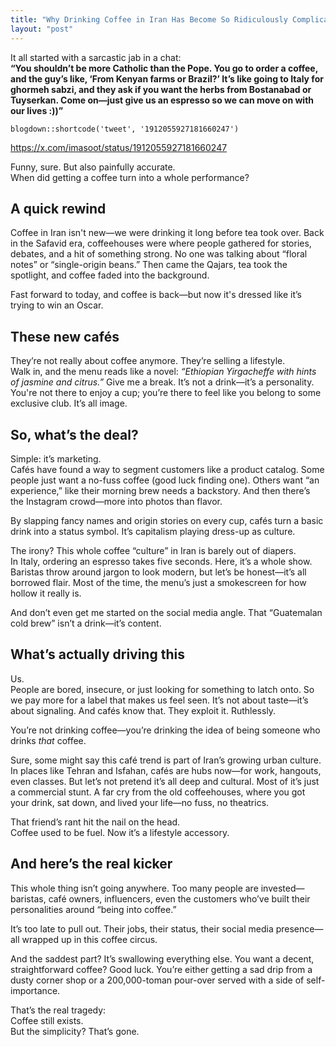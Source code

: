 ```yaml
---
title: "Why Drinking Coffee in Iran Has Become So Ridiculously Complicated"
layout: "post"
---
```


It all started with a sarcastic jab in a chat:  
**“You shouldn’t be more Catholic than the Pope. You go to order a coffee, and the guy’s like, ‘From Kenyan farms or Brazil?’ It’s like going to Italy for ghormeh sabzi, and they ask if you want the herbs from Bostanabad or Tuyserkan. Come on—just give us an espresso so we can move on with our lives :))”**  

```{r echo=FALSE}
blogdown::shortcode('tweet', '1912055927181660247')
```

https://x.com/imasoot/status/1912055927181660247

Funny, sure. But also painfully accurate.  
When did getting a coffee turn into a whole performance?

## A quick rewind

Coffee in Iran isn't new—we were drinking it long before tea took over. Back in the Safavid era, coffeehouses were where people gathered for stories, debates, and a hit of something strong. No one was talking about “floral notes” or “single-origin beans.” Then came the Qajars, tea took the spotlight, and coffee faded into the background.

Fast forward to today, and coffee is back—but now it's dressed like it’s trying to win an Oscar.

## These new cafés
They’re not really about coffee anymore. They’re selling a lifestyle.  
Walk in, and the menu reads like a novel: *“Ethiopian Yirgacheffe with hints of jasmine and citrus.”* Give me a break. It’s not a drink—it’s a personality. You're not there to enjoy a cup; you’re there to feel like you belong to some exclusive club. It’s all image.

## So, what’s the deal?
Simple: it’s marketing.  
Cafés have found a way to segment customers like a product catalog. Some people just want a no-fuss coffee (good luck finding one). Others want “an experience,” like their morning brew needs a backstory. And then there’s the Instagram crowd—more into photos than flavor.

By slapping fancy names and origin stories on every cup, cafés turn a basic drink into a status symbol. It’s capitalism playing dress-up as culture.

The irony? This whole coffee “culture” in Iran is barely out of diapers.  
In Italy, ordering an espresso takes five seconds. Here, it’s a whole show. Baristas throw around jargon to look modern, but let’s be honest—it’s all borrowed flair. Most of the time, the menu’s just a smokescreen for how hollow it really is.

And don’t even get me started on the social media angle. That “Guatemalan cold brew” isn’t a drink—it’s content.

## What’s actually driving this
Us.  
People are bored, insecure, or just looking for something to latch onto. So we pay more for a label that makes us feel seen. It’s not about taste—it’s about signaling. And cafés know that. They exploit it. Ruthlessly.

You’re not drinking coffee—you’re drinking the idea of being someone who drinks *that* coffee.

Sure, some might say this café trend is part of Iran’s growing urban culture. In places like Tehran and Isfahan, cafés are hubs now—for work, hangouts, even classes. But let’s not pretend it’s all deep and cultural. Most of it’s just a commercial stunt. A far cry from the old coffeehouses, where you got your drink, sat down, and lived your life—no fuss, no theatrics.

That friend’s rant hit the nail on the head.  
Coffee used to be fuel. Now it’s a lifestyle accessory.

## And here’s the real kicker

This whole thing isn’t going anywhere. Too many people are invested—baristas, café owners, influencers, even the customers who’ve built their personalities around “being into coffee.”

It’s too late to pull out. Their jobs, their status, their social media presence—all wrapped up in this coffee circus.

And the saddest part? It’s swallowing everything else. You want a decent, straightforward coffee? Good luck. You’re either getting a sad drip from a dusty corner shop or a 200,000-toman pour-over served with a side of self-importance.

That’s the real tragedy:  
Coffee still exists.  
But the simplicity? That’s gone.
